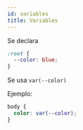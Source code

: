 ```yaml
---
id: variables
title: Variables
---
```


Se declara
```css
:root {
  --color: blue;
}
```

Se usa `var(--color)`

Ejemplo:
```css
body {
  color: var(--color);
}
```